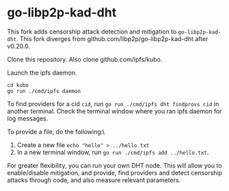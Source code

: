 # go-libp2p-kad-dht

This fork adds censorship attack detection and mitigation to `go-libp2p-kad-dht`. This fork diverges from github.com/libp2p/go-libp2p-kad-dht after v0.20.0. 

Clone this repository. Also clone github.com/ipfs/kubo.

Launch the ipfs daemon.
```
cd kubo
go run ./cmd/ipfs daemon
```

To find providers for a cid `cid`, run `go run ./cmd/ipfs dht findprovs cid` in another terminal. Check the terminal window where you ran ipfs daemon for log messages.

To provide a file, do the following:\
1. Create a new file `echo "hello" > ../hello.txt`
1. In a new terminal window, run `go run ./cmd/ipfs add ../hello.txt`.

For greater flexibility, you can run your own DHT node. This will allow you to enable/disable mitigation, and provide, find providers and detect censorship attacks through code, and also measure relevant parameters.